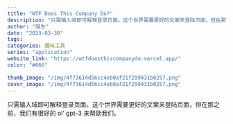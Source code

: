 ```yaml
---
title: "WTF Does This Company Do?"
description: "只需输入域即可解释登录页面。这个世界需要更好的文案来登陆页面，但在那之前，我们有很好的 ol’ gpt-3 来帮助我们。"
author: "瑞东"
date: "2023-03-30"
tags:
categories: 趣味工具
series: "application"
website_link: "https://wtfdoesthiscompanydo.vercel.app/"
color: "#666"

thumb_image: "/img/4f73614d56cc4eb0af21f299431b0257.png"
cover_image: "/img/4f73614d56cc4eb0af21f299431b0257.png"
---
```


只需输入域即可解释登录页面。这个世界需要更好的文案来登陆页面，但在那之前，我们有很好的 ol’ gpt-3 来帮助我们。 